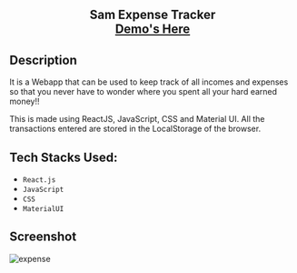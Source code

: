 <h2 align="center">
  Sam Expense Tracker<br/>
  <a href="https://sam-expense.vercel.app/" target="_blank">Demo's Here</a>
</h2>

## Description
It is a Webapp that can be used to keep track of all incomes and expenses so that you never have to wonder where you spent all your hard earned money!!

This is made using ReactJS, JavaScript, CSS and Material UI.
All the transactions entered are stored in the LocalStorage of the browser.

## Tech Stacks Used:

- `React.js`
- `JavaScript`
- `CSS`
- `MaterialUI`


## Screenshot

![expense](https://github.com/Sam-mx/Sam-Expense-Tracker/assets/146705452/0661f8d8-0cb8-44f8-8f3a-f92b01a241fe)



